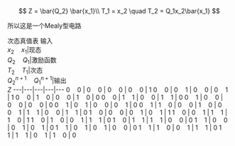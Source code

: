 
$$
Z = \bar{Q_2} \bar{x_1}\\
T_1 = x_2 \quad T_2 = Q_1x_2\bar{x_1}
$$

所以这是一个Mealy型电路

次态真值表
输入<br>$x_2 \quad x_1$|现态<br>$Q_2\quad Q_1$|激励函数<br>$T_2 \quad T_1$|次态<br> $Q_2^{n+1} \quad Q_1^{n+1}$|输出<br>$Z$
---|---|---|---|---
$0 \quad 0$ | $0 \quad 0$ | $0 \quad 0$ | $0 \quad 0$ | 1
$0 \quad 0$ | $0 \quad 1$ | $0 \quad 0$ | $0 \quad 1$ | 1
$0 \quad 0$ | $1 \quad 0$ | $0 \quad 0$ | $1 \quad 0$ | 0
$0 \quad 0$ | $1 \quad 1$ | $0 \quad 0$ | $1 \quad 1$ | 0
$0 \quad 1$ | $0 \quad 0$ | $0 \quad 0$ | $0 \quad 0$ | 0
$0 \quad 1$ | $0 \quad 1$ | $0 \quad 0$ | $0 \quad 1$ | 0 
$0 \quad 1$ | $1 \quad 0$ | $0 \quad 0$ | $1 \quad 0$ | 0 
$0 \quad 1$ | $1 \quad 1$ | $0 \quad 0$ | $1 \quad 1$ | 0
$1 \quad 0$ | $0 \quad 0$ | $0 \quad 1$ | $0 \quad 1$ | 1
$1 \quad 0$ | $0 \quad 1$ | $1 \quad 1$ | $1 \quad 0$ | 1
$1 \quad 0$ | $1 \quad 0$ | $0 \quad 1$ | $1 \quad 1$ | 0
$1 \quad 0$ | $1 \quad 1$ | $1 \quad 1$ | $0 \quad 0$ | 0
$1 \quad 1$ | $0 \quad 0$ | $0 \quad 1$ | $0 \quad 1$ | 0
$1 \quad 1$ | $0 \quad 1$ | $0 \quad 1$ | $0 \quad 0$ | 0
$1 \quad 1$ | $1 \quad 0$ | $0 \quad 1$ | $1 \quad 1$ | 0
$1 \quad 1$ | $1 \quad 1$ | $0 \quad 1$ | $1 \quad 0$ | 0















































































